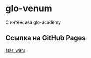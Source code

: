 # glo-venum
С интенсива glo-academy
## Ссылка на GitHub Pages
[star_wars](https://slawaslawa.github.io/star_wars/)
